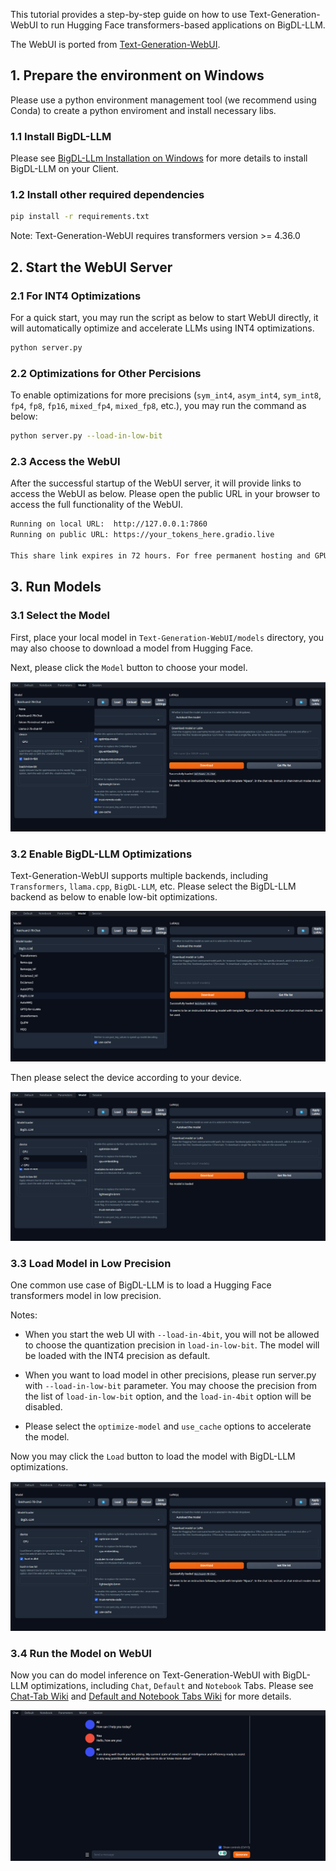 
This tutorial provides a step-by-step guide on how to use Text-Generation-WebUI to run Hugging Face transformers-based applications on BigDL-LLM.

The WebUI is ported from [Text-Generation-WebUI](https://github.com/oobabooga/text-generation-webui).

## 1. Prepare the environment on Windows

Please use a python environment management tool (we recommend using Conda) to create a python enviroment and install necessary libs.

### 1.1 Install BigDL-LLM

Please see [BigDL-LLm Installation on Windows](https://bigdl.readthedocs.io/en/latest/doc/LLM/Overview/install_gpu.html#windows) for more details to install BigDL-LLM on your Client.

### 1.2 Install other required dependencies

```bash
pip install -r requirements.txt
```
Note: Text-Generation-WebUI requires transformers version >= 4.36.0


## 2. Start the WebUI Server

### 2.1 For INT4 Optimizations

For a quick start, you may run the script as below to start WebUI directly, it will automatically optimize and accelerate LLMs using INT4 optimizations.
```bash
python server.py
```

### 2.2 Optimizations for Other Percisions

To enable optimizations for more precisions (`sym_int4`, `asym_int4`, `sym_int8`, `fp4`, `fp8`, `fp16`, `mixed_fp4`, `mixed_fp8`, etc.), you may run the command as below:
```bash
python server.py --load-in-low-bit
```

### 2.3 Access the WebUI

After the successful startup of the WebUI server, it will provide links to access the WebUI as below. Please open the public URL in your browser to access the full functionality of the WebUI.

```bash
Running on local URL:  http://127.0.0.1:7860
Running on public URL: https://your_tokens_here.gradio.live

This share link expires in 72 hours. For free permanent hosting and GPU upgrades, run `gradio deploy` from Terminal to deploy to Spaces (https://huggingface.co/spaces)
```


## 3. Run Models

### 3.1 Select the Model
First, place your local model in `Text-Generation-WebUI/models` directory, you may also choose to download a model from Hugging Face.

Next, please click the `Model` button to choose your model.

![Image text](https://github.com/intel-analytics/BigDL/blob/1df67d7927ebea0af570b09f36ce76efbf9b8bad/python/llm/example/Text-Generation-WebUI/readme_folder/image.png)


### 3.2 Enable BigDL-LLM Optimizations
Text-Generation-WebUI supports multiple backends, including `Transformers`, `llama.cpp`, `BigDL-LLM`, etc. Please select the BigDL-LLM backend as below to enable low-bit optimizations.

![Image text](https://github.com/intel-analytics/BigDL/blob/1df67d7927ebea0af570b09f36ce76efbf9b8bad/python/llm/example/Text-Generation-WebUI/readme_folder/image-1.png)

Then please select the device according to your device.

![Image text](https://github.com/intel-analytics/BigDL/blob/1df67d7927ebea0af570b09f36ce76efbf9b8bad/python/llm/example/Text-Generation-WebUI/readme_folder/image-2.png)


### 3.3 Load Model in Low Precision 

One common use case of BigDL-LLM is to load a Hugging Face transformers model in low precision.

Notes:

-  When you start the web UI with `--load-in-4bit`, you will not be allowed to choose the quantization precision in `load-in-low-bit`. The model will be loaded with the INT4 precision as default.

-  When you want to load model in other precisions, please run server.py with `--load-in-low-bit` parameter. You may choose the precision from the list of `load-in-low-bit` option, and the `load-in-4bit` option will be disabled.

-  Please select the `optimize-model` and `use_cache` options to accelerate the model.


Now you may click the `Load` button to load the model with BigDL-LLM optimizations.

![Image text](https://github.com/intel-analytics/BigDL/blob/1df67d7927ebea0af570b09f36ce76efbf9b8bad/python/llm/example/Text-Generation-WebUI/readme_folder/image-3.png)


### 3.4 Run the Model on WebUI

Now you can do model inference on Text-Generation-WebUI with BigDL-LLM optimizations, including `Chat`, `Default` and `Notebook` Tabs. Please see [Chat-Tab Wiki](https://github.com/oobabooga/text-generation-webui/wiki/01-%E2%80%90-Chat-Tab) and [Default and Notebook Tabs Wiki](https://github.com/oobabooga/text-generation-webui/wiki/02-%E2%80%90-Default-and-Notebook-Tabs) for more details.

![Image text](https://github.com/intel-analytics/BigDL/blob/1df67d7927ebea0af570b09f36ce76efbf9b8bad/python/llm/example/Text-Generation-WebUI/readme_folder/image-4.png)
